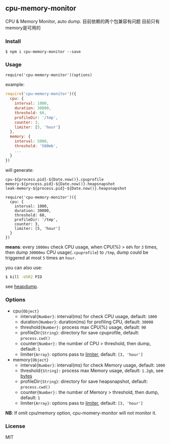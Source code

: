 ## cpu-memory-monitor

CPU & Memory Monitor, auto dump.
目前依赖的两个包兼容有问题 目前只有memory是可用的
### Install

```
$ npm i cpu-memory-monitor --save
```

### Usage

```
require('cpu-memory-monitor')(options)
```

example:

```javascript
require('cpu-memory-monitor')({
  cpu: {
    interval: 1000,
    duration: 30000,
    threshold: 60,
    profileDir: '/tmp',
    counter: 3,
    limiter: [5, 'hour']
  },
  memory: {
    interval: 5000,
    threshold: '500mb',
    ...
  }
})
```

will generate:

```
cpu-${process.pid}-${Date.now()}.cpuprofile
memory-${process.pid}-${Date.now()}.heapsnapshot
leak-memory-${process.pid}-${Date.now()}.heapsnapshot
```


```
require('cpu-memory-monitor')({
  cpu: {
    interval: 1000,
    duration: 30000,
    threshold: 60,
    profileDir: '/tmp',
    counter: 3,
    limiter: [5, 'hour']
  }
})
```

**means**: every `1000ms` check CPU usage, when CPU(%) > `60%` for `3` times, then dump `30000ms` CPU usage(`.cpuprofile`) to `/tmp`, dump could be triggered at most `5` times an `hour`.

you can also use:

```bash
$ kill -USR2 PID
```

see [heapdump](https://github.com/bnoordhuis/node-heapdump).

### Options

- cpu`{Object}`
  - interval`{Number}`: interval(ms) for check CPU usage, default: `1000`
  - duration`{Number}`: duration(ms) for profiling CPU, default: `30000`
  - threshold`{Number}:` process max CPU(%) usage, default: `90`
  - profileDir`{String}`: directory for save cpuprofile, default: `process.cwd()`
  - counter`{Number}:` the number of CPU > threshold, then dump, default: `1`
  - limiter`{Array}`: options pass to [limiter](https://github.com/jhurliman/node-rate-limiter), default: `[3, 'hour']`
- memory`{Object}`
  - interval`{Number}`: interval(ms) for check Memory usage, default: `1000`
  - threshold`{String}:` process max Memory usage, default: `1.2gb`, see [bytes](https://github.com/visionmedia/bytes.js)
  - profileDir`{String}`: directory for save heapsnapshot, default: `process.cwd()`
  - counter`{Number}:` the number of Memory > threshold, then dump, default: `1`
  - limiter`{Array}`: options pass to [limiter](https://github.com/jhurliman/node-rate-limiter), default: `[3, 'hour']`

**NB**: If omit cpu/memory option, cpu-momery-monitor will not monitor it.

### License

MIT
